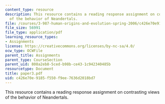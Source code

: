 ```yaml
---
content_type: resource
description: This resource contains a reading response assignment on contrasting views
  of the behavior of Neandertals.
file: /courses/3-987-human-origins-and-evolution-spring-2006/c426e70e9185f550f9ee7636d2018bd7_paper3.pdf
file_size: 56991
file_type: application/pdf
learning_resource_types:
- Assignments
license: https://creativecommons.org/licenses/by-nc-sa/4.0/
ocw_type: OCWFile
parent_title: Assignments
parent_type: CourseSection
parent_uid: 808a2eb8-5ced-b98b-ce43-1c942340485b
resourcetype: Document
title: paper3.pdf
uid: c426e70e-9185-f550-f9ee-7636d2018bd7
---
```

This resource contains a reading response assignment on contrasting views of the behavior of Neandertals.